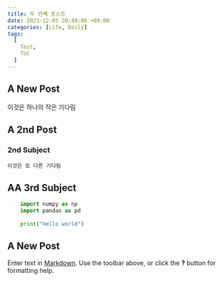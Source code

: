 ```yaml
---
title: 두 번째 포스트
date: 2023-12-05 20:49:00 +09:00
categories: [Life, Daily]
tags:
  [
    Test,
    ToC
  ]
---
```


## A New Post

이것은 하나의 작은 기다림

## A 2nd Post

### 2nd Subject
	
    이것은 또 다른 기다림
    
## AA 3rd Subject

```python
	import numpy as np
    import pandas as pd
    
  	print("Hello world")
```

## A New Post

Enter text in [Markdown](http://daringfireball.net/projects/markdown/). Use the toolbar above, or click the **?** button for formatting help.
